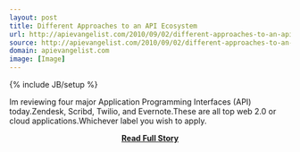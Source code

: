 ```yaml
---
layout: post
title: Different Approaches to an API Ecosystem
url: http://apievangelist.com/2010/09/02/different-approaches-to-an-api-ecosystem/
source: http://apievangelist.com/2010/09/02/different-approaches-to-an-api-ecosystem/
domain: apievangelist.com
image: [Image]
---
```

{% include JB/setup %}<p>Im reviewing four major Application Programming Interfaces (API) today.Zendesk, Scribd, Twilio, and Evernote.These are all top web 2.0 or cloud applications.Whichever label you wish to apply.</p>
<center><p><a href="http://apievangelist.com/2010/09/02/different-approaches-to-an-api-ecosystem/" style='padding:25px; font-sze:18px; font-weight: bold;'>Read Full Story</a></p></center>
